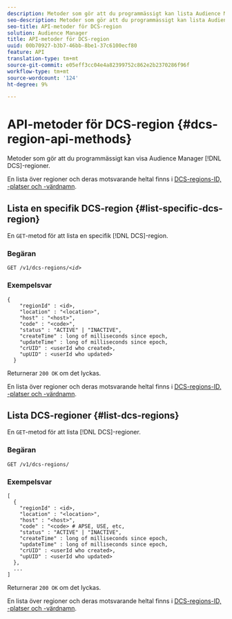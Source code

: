 ```yaml
---
description: Metoder som gör att du programmässigt kan lista Audience Manager DCS-regioner.
seo-description: Metoder som gör att du programmässigt kan lista Audience Manager DCS-regioner.
seo-title: API-metoder för DCS-region
solution: Audience Manager
title: API-metoder för DCS-region
uuid: 00b70927-b3b7-46bb-8be1-37c6100ecf80
feature: API
translation-type: tm+mt
source-git-commit: e05eff3cc04e4a82399752c862e2b2370286f96f
workflow-type: tm+mt
source-wordcount: '124'
ht-degree: 9%

---
```



# API-metoder för DCS-region {#dcs-region-api-methods}

Metoder som gör att du programmässigt kan visa Audience Manager [!DNL DCS]-regioner.

<!-- c_rest_api_regions.xml -->

En lista över regioner och deras motsvarande heltal finns i [DCS-regions-ID, -platser och -värdnamn](../../api/dcs-intro/dcs-api-reference/dcs-regions.md).

## Lista en specifik DCS-region {#list-specific-dcs-region}

En `GET`-metod för att lista en specifik [!DNL DCS]-region.

<!-- r_rest_api_regions_list_specific.xml -->

### Begäran

`GET /v1/dcs-regions/`*`<id>`*

### Exempelsvar

```
{ 
    "regionId" : <id>, 
    "location" : "<location>",
    "host" : "<host>",
    "code" : "<code>",
    "status" : "ACTIVE" | "INACTIVE",
    "createTime" : long of milliseconds since epoch,
    "updateTime" : long of milliseconds since epoch,
    "crUID" : <userId who created>,
    "upUID" : <userId who updated>
  }
```

Returnerar `200 OK` om det lyckas.

En lista över regioner och deras motsvarande heltal finns i [DCS-regions-ID, -platser och -värdnamn](../../api/dcs-intro/dcs-api-reference/dcs-regions.md).

## Lista DCS-regioner {#list-dcs-regions}

En `GET`-metod för att lista [!DNL DCS]-regioner.

<!-- r_rest_api_regions_list.xml -->

### Begäran

`GET /v1/dcs-regions/`

### Exempelsvar

```
[
  { 
    "regionId" : <id>, 
    "location" : "<location>",
    "host" : "<host>",
    "code" : "<code> # APSE, USE, etc,
    "status" : "ACTIVE" | "INACTIVE",
    "createTime" : long of milliseconds since epoch,
    "updateTime" : long of milliseconds since epoch,
    "crUID" : <userId who created>,
    "upUID" : <userId who updated>
  },
  ...
]
```

Returnerar `200 OK` om det lyckas.

En lista över regioner och deras motsvarande heltal finns i [DCS-regions-ID, -platser och -värdnamn](../../api/dcs-intro/dcs-api-reference/dcs-regions.md).
